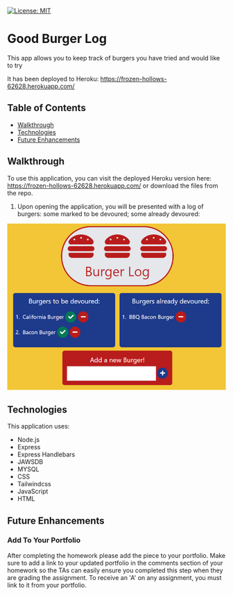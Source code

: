 [![License: MIT](https://img.shields.io/badge/License-MIT-yellow.svg)](https://opensource.org/licenses/MIT)

# Good Burger Log
This app allows you to keep track of burgers you have tried and would like to try

It has been deployed to Heroku: https://frozen-hollows-62628.herokuapp.com/

## Table of Contents

* [Walkthrough](#walkthrough)
* [Technologies](#technologies)
* [Future Enhancements](#future-enhancements)

## Walkthrough

To use this application, you can visit the deployed Heroku version here: https://frozen-hollows-62628.herokuapp.com/ or download the files from the repo.

1. Upon opening the application, you will be presented with a log of burgers: some marked to be devoured; some already devoured:

<img alt="Freshly loaded app." src="./public/assets/screenshots/log1.PNG"/>

## Technologies

This application uses:
* Node.js
* Express
* Express Handlebars
* JAWSDB
* MYSQL
* CSS
* Tailwindcss
* JavaScript
* HTML

## Future Enhancements


### Add To Your Portfolio

After completing the homework please add the piece to your portfolio. Make sure to add a link to your updated portfolio in the comments section of your homework so the TAs can easily ensure you completed this step when they are grading the assignment. To receive an 'A' on any assignment, you must link to it from your portfolio.